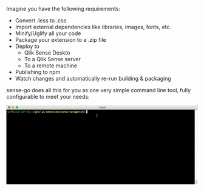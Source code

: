 Imagine you have the following requirements:

- Convert .less to .css
- Import external dependencies like libraries, images, fonts, etc.
- Minify/Uglify all your code
- Package your extension to a .zip file
- Deploy to
  - Qlik Sense Deskto
  - To a Qlik Sense server
  - To a remote machine
- Publishing to npm
- Watch changes and automatically re-run building & packaging


sense-go does all this for you as one very simple command line tool, fully configurable to meet your needs:

![](docs/images/sense-go.gif)
